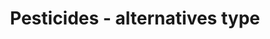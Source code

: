 ---
title: 'Pesticides - alternatives type'
field: 'is.pesticide.alternativeType'
slug: 'fsc-resource-scope-alternatives-type'
description: 'Yes or No'
comment: 'Pesticide alternatives - whether the alternative approach has been trialed Y/N'
required: False
vocabulary: 'fsc-resource-scope-alternatives-type.txt'
policy: 'Controlled value. Single select from control list.'
---